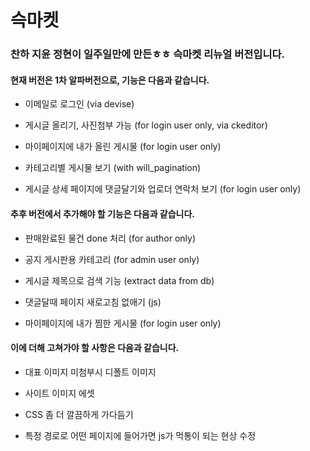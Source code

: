 # 슥마켓

### 찬하 지윤 정현이 일주일만에 만든ㅎㅎ 슥마켓 리뉴얼 버전입니다.

#### 현재 버전은 1차 알파버전으로, 기능은 다음과 같습니다.

* 이메일로 로그인 (via devise)

* 게시글 올리기, 사진첨부 가능 (for login user only, via ckeditor)

* 마이페이지에 내가 올린 게시물 (for login user only)

* 카테고리별 게시물 보기 (with will_pagination)

* 게시글 상세 페이지에 댓글달기와 업로더 연락처 보기 (for login user only)

#### 추후 버전에서 추가해야 할 기능은 다음과 같습니다.

* 판매완료된 물건 done 처리 (for author only)

* 공지 게시판용 카테고리 (for admin user only)

* 게시글 제목으로 검색 기능 (extract data from db)

* 댓글달때 페이지 새로고침 없애기 (js)

* 마이페이지에 내가 찜한 게시물 (for login user only)

#### 이에 더해 고쳐가야 할 사항은 다음과 같습니다.

* 대표 이미지 미첨부시 디폴트 이미지

* 사이트 이미지 에셋

* CSS 좀 더 깔끔하게 가다듬기

* 특정 경로로 어떤 페이지에 들어가면 js가 먹통이 되는 현상 수정